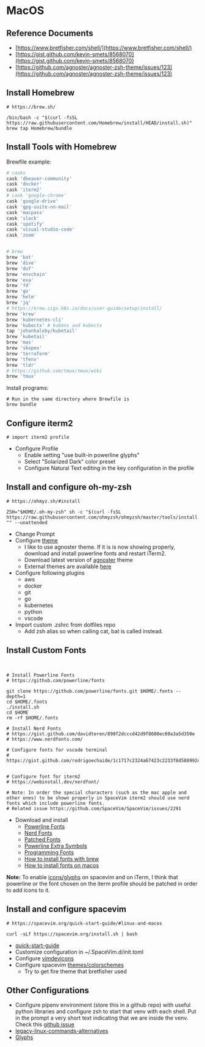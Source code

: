 # MacOS

## Reference Documents

* [https://www.bretfisher.com/shell/](https://www.bretfisher.com/shell/)
* [https://gist.github.com/kevin-smets/8568070](https://gist.github.com/kevin-smets/8568070)
* [https://github.com/agnoster/agnoster-zsh-theme/issues/123](https://github.com/agnoster/agnoster-zsh-theme/issues/123)

## Install Homebrew

```text
# https://brew.sh/

/bin/bash -c "$(curl -fsSL https://raw.githubusercontent.com/Homebrew/install/HEAD/install.sh)"
brew tap Homebrew/bundle
```

## Install Tools with Homebrew

Brewfile example:

```ruby
# casks
cask 'dbeaver-community'
cask 'docker'
cask 'iterm2'
# cask 'google-chrome'
cask 'google-drive'
cask 'gpg-suite-no-mail'
cask 'macpass'
cask 'slack'
cask 'spotify'
cask 'visual-studio-code'
cask 'zoom'


# brew
brew 'bat'
brew 'dive'
brew 'duf'
brew 'envchain'
brew 'exa'
brew 'fd'
brew 'go'
brew 'helm'
brew 'jq'
# https://krew.sigs.k8s.io/docs/user-guide/setup/install/
brew 'krew'
brew 'kubernetes-cli'
brew 'kubectx' # kubens and kubectx
tap 'johanhaleby/kubetail'
brew 'kubetail'
brew 'mas'
brew 'skopeo'
brew 'terraform'
brew 'tfenv'
brew 'tldr'
# https://github.com/tmux/tmux/wiki
brew 'tmux'
```

Install programs:

```text
# Run in the same directory where Brewfile is
brew bundle
```

## Configure iterm2

```text
# import iterm2 profile
```

* Configure Profile
  * Enable setting "use built-in powerline glyphs"
  * Select "Solarized Dark" color preset
  * Configure Natural Text editing in the key configuration in the profile

## Install and configure oh-my-zsh

```text
# https://ohmyz.sh/#install

ZSH="$HOME/.oh-my-zsh" sh -c "$(curl -fsSL https://raw.githubusercontent.com/ohmyzsh/ohmyzsh/master/tools/install.sh)" "" --unattended
```

* Change Prompt
* Configure [theme](https://github.com/ohmyzsh/ohmyzsh/wiki/Themes)
  * I like to use agnoster theme. If it is is now showing properly, download and install powerline fonts and restart iTerm2.
  * Download latest version of [agnoster](https://github.com/agnoster/agnoster-zsh-theme) theme
  * External themes are available [here](https://github.com/ohmyzsh/ohmyzsh/wiki/External-themes)
* Configure following plugins
  * aws
  * docker
  * git
  * go
  * kubernetes
  * python
  * vscode
* Import custom .zshrc from dotfiles repo
  * Add zsh alias so when calling cat, bat is called instead.

## Install Custom Fonts

```text


# Install Powerline Fonts
# https://github.com/powerline/fonts

git clone https://github.com/powerline/fonts.git $HOME/.fonts --depth=1
cd $HOME/.fonts
./install.sh
cd $HOME
rm -rf $HOME/.fonts

# Install Nerd Fonts
# https://gist.github.com/davidteren/898f2dcccd42d9f8680ec69a3a5d350e
# https://www.nerdfonts.com/

# Configure fonts for vscode terminal
# https://gist.github.com/rodrigoechaide/1c1717c2324a67423c2233f8d588992c


# Configure font for iterm2
# https://webinstall.dev/nerdfont/

# Note: In order the special characters (such as the mac apple and other ones) to be shown properly in SpaceVim iterm2 should use nerd fonts which include powerline fonts.
# Related issue https://github.com/SpaceVim/SpaceVim/issues/2291

```

* Download and install
  * [Powerline Fonts](https://github.com/powerline/fonts)
  * [Nerd Fonts](https://www.nerdfonts.com/font-downloads)
  * [Patched Fonts](https://github.com/ryanoasis/nerd-fonts#patched-fonts)
  * [Powerline Extra Symbols](https://github.com/ryanoasis/powerline-extra-symbols)
  * [Programming Fonts](https://www.programmingfonts.org/)
  * [How to install fonts with brew](https://github.com/Homebrew/homebrew-cask-fonts)
  * [How to install fonts on macos](https://support.apple.com/en-us/HT201749)

**Note:** To enable [icons/glyphs](https://www.nerdfonts.com/) on spacevim and on iTerm, I think that powerline or the font chosen on the iterm profile should be patched in order to add icons to it.

## Install and configure spacevim

```text
# https://spacevim.org/quick-start-guide/#linux-and-macos

curl -sLf https://spacevim.org/install.sh | bash
```

* [quick-start-guide](https://spacevim.org/quick-start-guide/)
* Customize configuration in ~/.SpaceVim.d/init.toml
* Configure [vimdevicons](https://github.com/ryanoasis/vim-devicons)
* Configure spacevim [themes/colorschemes](https://spacevim.org/layers/colorscheme/)
  * Try to get fire theme that bretfisher used

## Other Configurations

* Configure pipenv environment (store this in a github repo) with useful python libraries and configure zsh to start that venv with each shell. Put in the prompt a very short text indicating that we are inside the venv. Check this [github issue](https://github.com/pypa/pipenv/issues/1509)
* [legacy-linux-commands-alternatives](https://itsfoss.com/legacy-linux-commands-alternatives/)
* [Glyphs](https://glyphsapp.com/)
